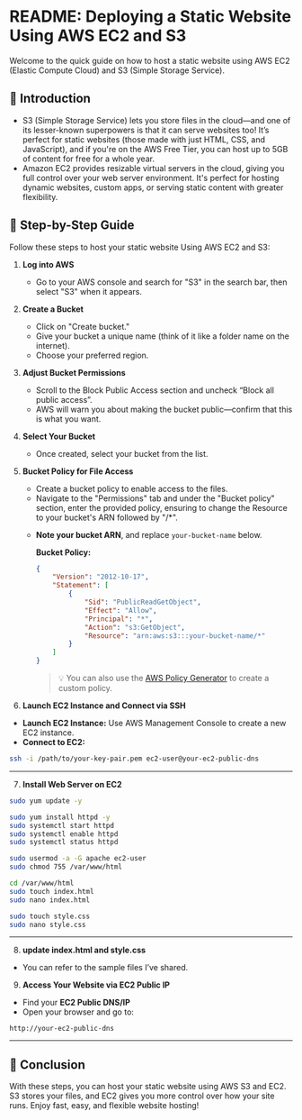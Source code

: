 # README: Deploying a Static Website Using AWS EC2 and S3

Welcome to the quick guide on how to host a static website using AWS EC2 (Elastic Compute Cloud) and S3 (Simple Storage Service). 

## :rocket: Introduction

- S3 (Simple Storage Service) lets you store files in the cloud—and one of its lesser-known superpowers is that it can serve websites too! It’s perfect for static websites (those made with just HTML, CSS, and JavaScript), and if you're on the AWS Free Tier, you can host up to 5GB of content for free for a whole year.
- Amazon EC2 provides resizable virtual servers in the cloud, giving you full control over your web server environment. It's perfect for hosting dynamic websites, custom apps, or serving static content with greater flexibility.

## :scroll: Step-by-Step Guide

Follow these steps to host your static website Using AWS EC2 and S3:

1. **Log into AWS**
   
   - Go to your AWS console and search for "S3" in the search bar, then select "S3" when it appears.

2. **Create a Bucket**

   - Click on "Create bucket."
   - Give your bucket a unique name (think of it like a folder name on the internet).
   - Choose your preferred region.

3. **Adjust Bucket Permissions**

   - Scroll to the Block Public Access section and uncheck “Block all public access”.
   - AWS will warn you about making the bucket public—confirm that this is what you want.

4. **Select Your Bucket**

   - Once created, select your bucket from the list.

5. **Bucket Policy for File Access**

   - Create a bucket policy to enable access to the files.
   - Navigate to the "Permissions" tab and under the "Bucket policy" section, enter the provided policy, ensuring to change the Resource to your bucket's ARN followed by "/*".
    
    * **Note your bucket ARN**, and replace `your-bucket-name` below.

      **Bucket Policy:**
      
      ```json
      {
          "Version": "2012-10-17",
          "Statement": [
              {
                  "Sid": "PublicReadGetObject",
                  "Effect": "Allow",
                  "Principal": "*",
                  "Action": "s3:GetObject",
                  "Resource": "arn:aws:s3:::your-bucket-name/*"
              }
          ]
      }
      ```
      > 💡 You can also use the [AWS Policy Generator](https://awspolicygen.s3.amazonaws.com/policygen.html) to create a custom policy.

6. **Launch EC2 Instance and Connect via SSH**

  * **Launch EC2 Instance:** Use AWS Management Console to create a new EC2 instance.
  * **Connect to EC2:**

```bash
ssh -i /path/to/your-key-pair.pem ec2-user@your-ec2-public-dns
```

---

7. **Install Web Server on EC2**

```bash
sudo yum update -y

sudo yum install httpd -y
sudo systemctl start httpd
sudo systemctl enable httpd
sudo systemctl status httpd

sudo usermod -a -G apache ec2-user
sudo chmod 755 /var/www/html

cd /var/www/html
sudo touch index.html
sudo nano index.html

sudo touch style.css
sudo nano style.css
```

---
8. **update index.html and style.css**
* You can refer to the sample files I’ve shared.

9. **Access Your Website via EC2 Public IP**
* Find your **EC2 Public DNS/IP**
* Open your browser and go to:

```
http://your-ec2-public-dns
```
---
## :tada: Conclusion

With these steps, you can host your static website using AWS S3 and EC2. S3 stores your files, and EC2 gives you more control over how your site runs. Enjoy fast, easy, and flexible website hosting!


